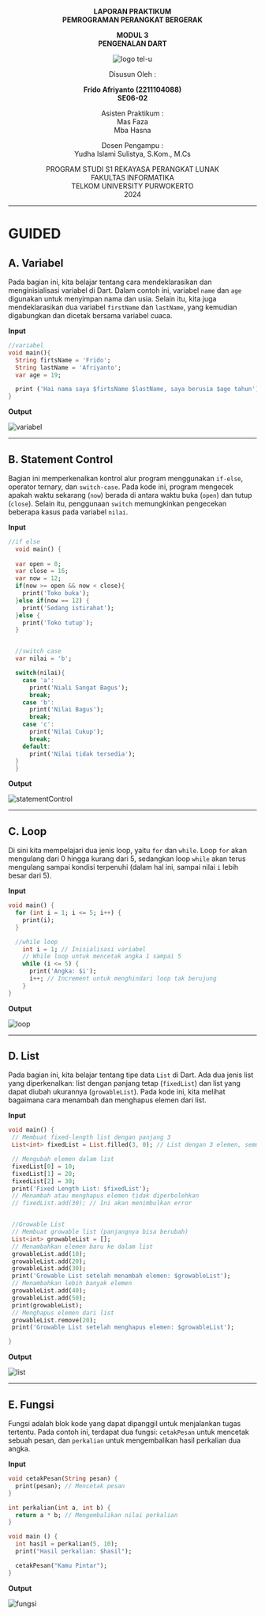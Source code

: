 
<div align="center">

**LAPORAN PRAKTIKUM**  
**PEMROGRAMAN PERANGKAT BERGERAK**

**MODUL 3**  
**PENGENALAN DART**

![logo tel-u](https://github.com/user-attachments/assets/3a44181d-9c92-47f6-8cf0-87755117fd99)

Disusun Oleh :

**Frido Afriyanto (2211104088)**  
**SE06-02**

Asisten Praktikum :  
Mas Faza  
Mba Hasna

Dosen Pengampu :  
Yudha Islami Sulistya, S.Kom., M.Cs

PROGRAM STUDI S1 REKAYASA PERANGKAT LUNAK  
FAKULTAS INFORMATIKA  
TELKOM UNIVERSITY PURWOKERTO  
2024

</div>

---

# GUIDED

## A. Variabel
Pada bagian ini, kita belajar tentang cara mendeklarasikan dan menginisialisasi variabel di Dart. Dalam contoh ini, variabel `name` dan `age` digunakan untuk menyimpan nama dan usia. Selain itu, kita juga mendeklarasikan dua variabel `firstName` dan `lastName`, yang kemudian digabungkan dan dicetak bersama variabel cuaca.

**Input**
```dart
//variabel
void main(){
  String firtsName = 'Frido';
  String lastName = 'Afriyanto';
  var age = 19;

  print ('Hai nama saya $firtsName $lastName, saya berusia $age tahun');
}
```

**Output**

![variabel](https://github.com/user-attachments/assets/8b287bcf-4451-40f8-bc78-961e0ac34a13)


---

## B. Statement Control
Bagian ini memperkenalkan kontrol alur program menggunakan `if-else`, operator ternary, dan `switch-case`. Pada kode ini, program mengecek apakah waktu sekarang (`now`) berada di antara waktu buka (`open`) dan tutup (`close`). Selain itu, penggunaan `switch` memungkinkan pengecekan beberapa kasus pada variabel `nilai`.

**Input**
```dart
//if else
  void main() {
  
  var open = 8;  
  var close = 16;
  var now = 12;
  if(now >= open && now < close){
    print('Toko buka');
  }else if(now == 12) {
    print('Sedang istirahat');
  }else {
    print('Toko tutup');
  }


  //switch case
  var nilai = 'b';

  switch(nilai){
    case 'a':
      print('Niali Sangat Bagus');
      break;
    case 'b':
      print('Nilai Bagus');
      break;
    case 'c':
      print('Nilai Cukup');
      break;
    default:
      print('Nilai tidak tersedia');
  }
  }  
```

**Output**

![statementControl](https://github.com/user-attachments/assets/8a9a14b3-2d6f-4a8d-a0e9-21f4923cd465)

---

## C. Loop
Di sini kita mempelajari dua jenis loop, yaitu `for` dan `while`. Loop `for` akan mengulang dari 0 hingga kurang dari 5, sedangkan loop `while` akan terus mengulang sampai kondisi terpenuhi (dalam hal ini, sampai nilai `i` lebih besar dari 5).

**Input**
```dart
void main() {
  for (int i = 1; i <= 5; i++) {
    print(i);
  }

  //while loop
    int i = 1; // Inisialisasi variabel
    // While loop untuk mencetak angka 1 sampai 5
    while (i <= 5) {
      print('Angka: $i');
      i++; // Increment untuk menghindari loop tak berujung
    }
}
```

**Output**

![loop](https://github.com/user-attachments/assets/69f2e058-0a04-4add-9b1f-9cc895933a69)

---

## D. List
Pada bagian ini, kita belajar tentang tipe data `List` di Dart. Ada dua jenis list yang diperkenalkan: list dengan panjang tetap (`fixedList`) dan list yang dapat diubah ukurannya (`growableList`). Pada kode ini, kita melihat bagaimana cara menambah dan menghapus elemen dari list.

**Input**
```dart
void main() {
 // Membuat fixed-length list dengan panjang 3
 List<int> fixedList = List.filled(3, 0); // List dengan 3 elemen, semua diinisialisasi ke 0

 // Mengubah elemen dalam list
 fixedList[0] = 10;
 fixedList[1] = 20;
 fixedList[2] = 30;
 print('Fixed Length List: $fixedList'); 
 // Menambah atau menghapus elemen tidak diperbolehkan
 // fixedList.add(30); // Ini akan menimbulkan error


 //Growable List
 // Membuat growable list (panjangnya bisa berubah)
 List<int> growableList = [];
 // Menambahkan elemen baru ke dalam list
 growableList.add(10);
 growableList.add(20);
 growableList.add(30);
 print('Growable List setelah menambah elemen: $growableList'); 
 // Menambahkan lebih banyak elemen
 growableList.add(40);
 growableList.add(50);
 print(growableList); 
 // Menghapus elemen dari list
 growableList.remove(20);
 print('Growable List setelah menghapus elemen: $growableList'); 

}

```

**Output**

![list](https://github.com/user-attachments/assets/c3dfac83-3226-46f4-ac27-f619a11368ea)


---

## E. Fungsi
Fungsi adalah blok kode yang dapat dipanggil untuk menjalankan tugas tertentu. Pada contoh ini, terdapat dua fungsi: `cetakPesan` untuk mencetak sebuah pesan, dan `perkalian` untuk mengembalikan hasil perkalian dua angka.

**Input**
```dart
void cetakPesan(String pesan) {
  print(pesan); // Mencetak pesan
}

int perkalian(int a, int b) {
  return a * b; // Mengembalikan nilai perkalian
}

void main () {
  int hasil = perkalian(5, 10);
  print("Hasil perkalian: $hasil");

  cetakPesan("Kamu Pintar");
}
```

**Output**

![fungsi](https://github.com/user-attachments/assets/6b2cced3-7814-47a0-9b66-ce0e81ce75f1)

